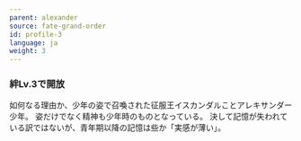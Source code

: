 ```yaml
---
parent: alexander
source: fate-grand-order
id: profile-3
language: ja
weight: 3
---
```


### 絆Lv.3で開放

如何なる理由か、少年の姿で召喚された征服王イスカンダルことアレキサンダー少年。
姿だけでなく精神も少年時のものとなっている。
決して記憶が失われている訳ではないが、青年期以降の記憶は些か「実感が薄い」。
